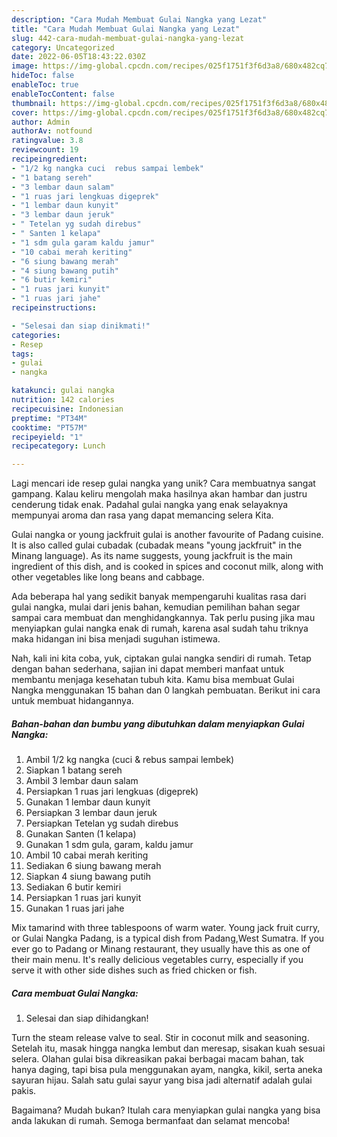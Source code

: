 ```yaml
---
description: "Cara Mudah Membuat Gulai Nangka yang Lezat"
title: "Cara Mudah Membuat Gulai Nangka yang Lezat"
slug: 442-cara-mudah-membuat-gulai-nangka-yang-lezat
category: Uncategorized
date: 2022-06-05T18:43:22.030Z
image: https://img-global.cpcdn.com/recipes/025f1751f3f6d3a8/680x482cq70/gulai-nangka-foto-resep-utama.jpg
hideToc: false
enableToc: true
enableTocContent: false
thumbnail: https://img-global.cpcdn.com/recipes/025f1751f3f6d3a8/680x482cq70/gulai-nangka-foto-resep-utama.jpg
cover: https://img-global.cpcdn.com/recipes/025f1751f3f6d3a8/680x482cq70/gulai-nangka-foto-resep-utama.jpg
author: Admin
authorAv: notfound
ratingvalue: 3.8
reviewcount: 19
recipeingredient:
- "1/2 kg nangka cuci  rebus sampai lembek"
- "1 batang sereh"
- "3 lembar daun salam"
- "1 ruas jari lengkuas digeprek"
- "1 lembar daun kunyit"
- "3 lembar daun jeruk"
- " Tetelan yg sudah direbus"
- " Santen 1 kelapa"
- "1 sdm gula garam kaldu jamur"
- "10 cabai merah keriting"
- "6 siung bawang merah"
- "4 siung bawang putih"
- "6 butir kemiri"
- "1 ruas jari kunyit"
- "1 ruas jari jahe"
recipeinstructions:

- "Selesai dan siap dinikmati!"
categories:
- Resep
tags:
- gulai
- nangka

katakunci: gulai nangka 
nutrition: 142 calories
recipecuisine: Indonesian
preptime: "PT34M"
cooktime: "PT57M"
recipeyield: "1"
recipecategory: Lunch

---
```





Lagi mencari ide resep gulai nangka yang unik? Cara membuatnya sangat gampang. Kalau keliru mengolah maka hasilnya akan hambar dan justru cenderung tidak enak. Padahal gulai nangka yang enak selayaknya mempunyai aroma dan rasa yang dapat memancing selera Kita.





Gulai nangka or young jackfruit gulai is another favourite of Padang cuisine. It is also called gulai cubadak (cubadak means &#34;young jackfruit&#34; in the Minang language). As its name suggests, young jackfruit is the main ingredient of this dish, and is cooked in spices and coconut milk, along with other vegetables like long beans and cabbage.

Ada beberapa hal yang sedikit banyak mempengaruhi kualitas rasa dari gulai nangka, mulai dari jenis bahan, kemudian pemilihan bahan segar sampai cara membuat dan menghidangkannya. Tak perlu pusing jika mau menyiapkan gulai nangka enak di rumah, karena asal sudah tahu triknya maka hidangan ini bisa menjadi suguhan istimewa.






Nah, kali ini kita coba, yuk, ciptakan gulai nangka sendiri di rumah. Tetap dengan bahan sederhana, sajian ini dapat memberi manfaat untuk membantu menjaga kesehatan tubuh kita. Kamu bisa membuat Gulai Nangka menggunakan 15 bahan dan 0 langkah pembuatan. Berikut ini cara untuk membuat hidangannya.

<!--inarticleads1-->

##### Bahan-bahan dan bumbu yang dibutuhkan dalam menyiapkan Gulai Nangka:

1. Ambil 1/2 kg nangka (cuci &amp; rebus sampai lembek)
1. Siapkan 1 batang sereh
1. Ambil 3 lembar daun salam
1. Persiapkan 1 ruas jari lengkuas (digeprek)
1. Gunakan 1 lembar daun kunyit
1. Persiapkan 3 lembar daun jeruk
1. Persiapkan  Tetelan yg sudah direbus
1. Gunakan  Santen (1 kelapa)
1. Gunakan 1 sdm gula, garam, kaldu jamur
1. Ambil 10 cabai merah keriting
1. Sediakan 6 siung bawang merah
1. Siapkan 4 siung bawang putih
1. Sediakan 6 butir kemiri
1. Persiapkan 1 ruas jari kunyit
1. Gunakan 1 ruas jari jahe


Mix tamarind with three tablespoons of warm water. Young jack fruit curry, or Gulai Nangka Padang, is a typical dish from Padang,West Sumatra. If you ever go to Padang or Minang restaurant, they usually have this as one of their main menu. It&#39;s really delicious vegetables curry, especially if you serve it with other side dishes such as fried chicken or fish. 

<!--inarticleads2-->

##### Cara membuat Gulai Nangka:


1. Selesai dan siap dihidangkan!

Turn the steam release valve to seal. Stir in coconut milk and seasoning. Setelah itu, masak hingga nangka lembut dan meresap, sisakan kuah sesuai selera. Olahan gulai bisa dikreasikan pakai berbagai macam bahan, tak hanya daging, tapi bisa pula menggunakan ayam, nangka, kikil, serta aneka sayuran hijau. Salah satu gulai sayur yang bisa jadi alternatif adalah gulai pakis. 

Bagaimana? Mudah bukan? Itulah cara menyiapkan gulai nangka yang bisa anda lakukan di rumah. Semoga bermanfaat dan selamat mencoba!
